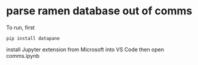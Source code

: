 # parse ramen database out of comms

To run, first

```
pip install datapane
```

install Jupyter extension from Microsoft into VS Code then open comms.ipynb